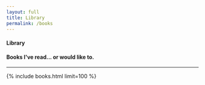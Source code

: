```yaml
---
layout: full
title: Library
permalink: /books
---
```


<h4 class="uk-text-large uk-text-light uk-margin-remove-bottom">
    Library
</h4>
<h4 class="uk-text-lighter uk-margin-remove-top">
    Books I've read... or would like to.
</h4>
<hr class="uk-divider-small">

{% include books.html limit=100 %}